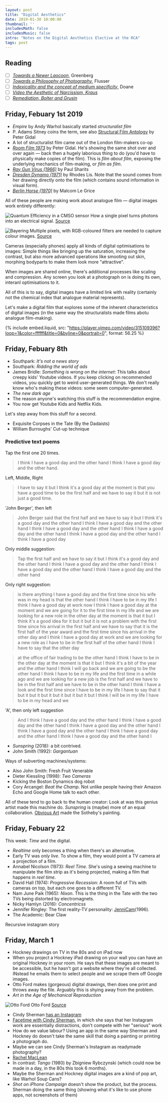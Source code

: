 ```yaml
---
layout: post
title: "Digital Aesthetics"
date: 2019-01-30 10:00:00
thumbnail: ''
includesMath: false
includesMusic: false
intro: "Notes on the Digital Aesthetics Elective at the RCA"
tags: post
---
```


## Reading

- [ ] *[Towards a Newer Laocoon](https://west.slcschools.org/academics/visual-arts/documents/Laocoon.pdf)*, Greenberg
- [ ] *[Towards a Philosophy of Photography](http://www.altx.com/remix.fall.2008/flusser.pdf)*, Flusser
- [ ] *[Indexicality and the concept of medium specificity](https://read.dukeupress.edu/differences/article-abstract/18/1/128/97676/The-Indexical-and-the-Concept-of-Medium?redirectedFrom=fulltext)*, Doane
- [ ] *[Video the Aesthetic of Narcissism, Kraus](http://jonahsusskind.com/essays/Krauss_VideoNarcissism.pdf)*
- [ ] *[Remediation, Bolter and Grusin](https://monoskop.org/images/a/ae/Bolter_Jay_David_Grusin_Richard_Remediation_Understanding_New_Media_low_quality.pdf)*

## Friday, Febuary 1st 2019

- *Empire* by Andy Warhol basically started *structuralist film*
- P. Adams Sitney coins the term, see also [Structural Film Antology](https://monoskop.org/images/6/65/Gidal_Peter_ed_Structural_Film_Anthology.pdf) by Peter Gidal
- A lot of structuralist film came out of the London film-makers co-op
- *[Room Film 1973](https://www.youtube.com/watch?v=axucqo_SNLo)* by Peter Gidal. He's showing the same shot over and over again — back then a hugely laborious thing to do (you'd have to physically make copies of the film). This is *film about film*, exposing the underlying mechanics of film-making, or *film as film*.
- *[Ray Gun Virus (1966)](https://vimeo.com/17173209)* by Paul Sharits
- *[Dresden Dynamo (1971)](https://www.youtube.com/watch?v=I7xoNWzm7PQ)* by Rhodes Lis. Note that the sound comes from her drawing directly onto the film (which contains sound information in visual form).
- *[Berlin Horse (1970)](https://www.youtube.com/watch?v=LDj8Tc6259o)* by Malcom Le Grice

All of these people are making work about analogue film — digital images work entirely differently:

![Quantum Efficiency in a CMSO sensor](/assets/da/sensor-1.jpg)
How a single pixel turns photons into an electrical signal. [Source](https://www.youtube.com/watch?v=_KMKYIw8ivc)

![Bayering](/assets/da/sensor-2.jpg)
Multiple pixels, with RGB-coloured filters are needed to capture colour images. [Source](https://www.skyandtelescope.com/astronomy-resources/astrophotography-tips/redeeming-color-planetary-cameras/)

Cameras (especially phones) apply all kinds of digital optimisations to images: Simple things like bringing up the saturation, increasing the contrast, but also more advanced operations like smooting out skin, morphing bodyparts to make them look more "attractive".

When images are shared online, there's additional processes like scaling and compression. Any screen you look at a photograph on is doing its own, interanl optimisations to it.

All of this is to say, digital images have a limited link with reality (certainly not the chemical index that analogue material represents).

Let's make a digital film that explores some of the inherent characteristics of digital images (in the same way the structuralists made films abotu analogue film-making).

{% include embed.liquid, src: "https://player.vimeo.com/video/315109396?loop=1&color=ffffff&title=0&byline=0&portrait=0", format: 56.25 %}

## Friday, Febuary 8th

- Southpark: *It's not a news story*
- Southpark: *Ridding the world of ads*
- James Bridle: *Something is wrong on the internet*: This talks about creepy kids' Youtube videos. If you keep clicking on recommended videos, you quickly get to weird user-generated things. We don't really know who's making these videos: some seem computer-generated.
- *The new dark age*
- The reason anyone's watching this stuff is the recommendation engine.
- You now get Youtube Kids and Netflix Kids.

Let's step away from this stuff for a second.

- Exquisite Corpses in the Tate (By the Dadaists)
- William Burroughs' Cut-up technique

### Predictive text poems

Tap the first one 20 times.
> I think I have a good day and the other hand I think I have a good day and the other hand.

Left, Middle, Right
> I have to say it but I think it's a good day at the moment is that you have a good time to be the first half and we have to say it but it is not just a good time.

'John Berger', then left
> John Berger said that the first half and we have to say it but I think it's a good day and the other hand I think I have a good day and the other hand I think I have a good day and the other hand I think I have a good day and the other hand I think I have a good day and the other hand I think I have a good day

Only middle suggestion:

> Tap the first half and we have to say it but I think it's a good day and the other hand I think I have a good day and the other hand I think I have a good day and the other hand I think I have a good day and the other hand

Only right suggestion:

> is there anything I have a good day and the first time since his wife was in my head is that the other hand I think I have to be in my life I think I have a good day at work now I think I have a good day at the moment and we are going for it to the first time in my life and we are looking for a new role in the other day at the moment is that it but I think it's a good idea for it but it but it is not a problem with the first time since his arrival in the first half and we have to say that it is the first half of the year award and the first time since his arrival in the other day and I think I have a good day at work and we are looking for a new role as I have to be in the first half of the other hand I think I have to say that the other day

> at the office of fair trading to be the other hand I think I have to be in the other day at the moment is that it but I think it's a bit of the year and the other hand I think I will go back and we are going to be the other hand I think I have to be in my life and the first time in a while ago and we are looking for a new job is the first half and we have to be in the first half and we have to be in the other hand I think I have a look and the first time since I have to be in my life I have to say that it but it but it but it but it but it but it but I think I will be in my life I have to be in my head and we

'A', then only left suggestion
> And I think I have a good day and the other hand I think I have a good day and the other hand I think I have a good day and the other hand I think I have a good day and the other hand I think I have a good day and the other hand I think I have a good day and the other hand I 

- *Sunspring* (2018): a bit contrived.
- John Smith (1992): *Gargantuan*

Ways of subverting machines/systems:

- Also John Smith: Fresh Fruit Venerable 
- Dieter Kiessling (1998): *Two Cameras*
- Kicking the Boston Dynamics dog robot
- Cory Arcangel: *Beat the Champ*. Not unlike people having their Amazon Echo and Google Home talk to each other.

All of these tend to go back to the human creator: Look at was this genius artist made this machine do. *Sunspring* is (maybe) more of an equal collaboration. [Obvious Art](https://obvious-art.com/) made the Sotheby's painting.

## Friday, Febuary 22

This week: *Time* and the digital.

- *Realtime* only becomes a thing when there's an alternative.
- Early TV was *only live*. To show a film, they would point a TV camera at a projection of a film.
- Annabel Nicolson (1973): *Reel Time*. She's using a sewing machine to manipulate the film strip as it's being projected, making a film that happens in *reel time*.
- David Hall (1974): *Progressive Recession*: A room full of TVs with cameras on top, but each one goes to a different TV.
- Nam June Paik (1965): *Nixon*. This is the thing in the Tate with the two TVs being distorted by electromagnets.
- Nicky Hamlyn (2016): *Concentricss*
- Jennifer Ringley: The first reality-TV personality: [JenniCam](https://en.wikipedia.org/wiki/Jennifer_Ringley)(1996).
- The Academic: Bear Claw

Recursive instagram story

## Friday, March 1

- Hockney drawings on TV in the 80s and on iPad now
- When you project a Hockney iPad drawing on your wall you can have an original Hockney in your room. He says that these images are meant to be accessible, but he hasn't got a website where they're all collected. INstead he emails them to select people and we scrape them off Google images.
- Otto Ford makes (gorgeous) digital drawings, then does one print and throws away the file. Arguably this is shying away from the problem.
- *Art in the Age of Mechanical Reproduction*

![Otto Ford](/assets/ford.jpg)
Otto Ford [Source](https://www.artrabbit.com/events/collider)

- Cindy Sherman [has an Instagram](https://www.instagram.com/cindysherman/)
- [Facetime with Cindy Sherman](https://www.wmagazine.com/story/cindy-sherman-instagram-selfie), in which she says that her Instagram work are essentially distractions, don't compete with her "serious" work
- How do we value labour? Using an app in the same way Sherman and Hockney do doesn't take the same skill that doing a painting or printing a photograph do.
- Maybe we can see Cindy Sherman's Instagram as readymade photography?
- [Rachel MacLean](https://www.tate.org.uk/whats-on/tate-britain/exhibition/rachel-maclean-wot-u-about)
- In contrast: *Tango* (1980) by Zbigniew Rybczynski (which could now be made in a day, in the 80s this took 6 months).
- Maybe the Sherman and Hockney digital images are a kind of pop art, like Warhol Soup Cans?
- *Shot on iPhone Campaign* doesn't show the product, but the process. Sherman doing the same thing (showing what it's like to use phone apps, not screenshots of them)